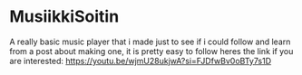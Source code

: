 # MusiikkiSoitin
A really basic music player that i made just to see if i could follow and learn from a post about making one, it is pretty easy to follow heres the link if you are interested: https://youtu.be/wjmU28ukjwA?si=FJDfwBv0oBTy7s1D
